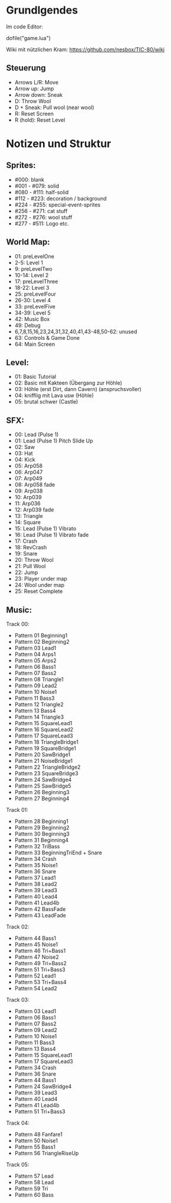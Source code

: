# Grundlgendes

Im code Editor:

dofile("game.lua")

Wiki mit nützlichen Kram:
https://github.com/nesbox/TIC-80/wiki

## Steuerung 
- Arrows L/R: Move
- Arrow up: Jump
- Arrow down: Sneak
- D: Throw Wool
- D + Sneak: Pull wool (near wool)
- R: Reset Screen
- R (hold): Reset Level

# Notizen und Struktur

## Sprites:
- #000: blank
- #001 - #079: solid
- #080 - #111: half-solid
- #112 - #223: decoration / background
- #224 - #255: special-event-sprites
- #256 - #271: cat stuff
- #272 - #276: wool stuff
- #277 - #511: Logo etc.

## World Map:
- 01: preLevelOne
- 2-5: Level 1
- 9: preLevelTwo
- 10-14: Level 2
- 17: preLevelThree
- 18-22: Level 3
- 25: preLevelFour
- 26-30: Level 4
- 33: preLevelFive
- 34-39: Level 5
- 42: Music Box
- 49: Debug
- 6,7,8,15,16,23,24,31,32,40,41,43-48,50-62: unused
- 63: Controls & Game Done
- 64: Main Screen

## Level:
- 01: Basic Tutorial
- 02: Basic mit Kakteen (Übergang zur Höhle)
- 03: Höhle (erst Dirt, dann Cavern) (anspruchsvoller)
- 04: knifflig mit Lava usw (Höhle)
- 05: brutal schwer (Castle)

## SFX:
- 00: Lead (Pulse 1)
- 01: Lead (Pulse 1) Pitch Slide Up
- 02: Saw
- 03: Hat
- 04: Kick
- 05: Arp058
- 06: Arp047
- 07: Arp049
- 08: Arp058 fade
- 09: Arp038
- 10: Arp039
- 11: Arp036
- 12: Arp039 fade
- 13: Triangle
- 14: Square
- 15: Lead (Pulse 1) Vibrato
- 16: Lead (Pulse 1) Vibrato fade
- 17: Crash
- 18: RevCrash
- 19: Snare
- 20: Throw Wool
- 21: Pull Wool
- 22: Jump
- 23: Player under map
- 24: Wool under map
- 25: Reset Complete

## Music:
Track 00:
- Pattern 01	Beginning1
- Pattern 02	Beginning2
- Pattern 03	Lead1
- Pattern 04	Arps1
- Pattern 05	Arps2
- Pattern 06	Bass1
- Pattern 07	Bass2
- Pattern 08	Triangle1
- Pattern 09	Lead2
- Pattern 10	Noise1
- Pattern 11	Bass3
- Pattern 12	Triangle2
- Pattern 13	Bass4
- Pattern 14	Triangle3
- Pattern 15	SquareLead1
- Pattern 16	SquareLead2
- Pattern 17	SquareLead3
- Pattern 18	TriangleBridge1
- Pattern 19	SquareBridge1
- Pattern 20	SawBridge1
- Pattern 21	NoiseBridge1
- Pattern 22	TriangleBridge2
- Pattern 23	SquareBridge3
- Pattern 24	SawBridge4
- Pattern 25	SawBridge5
- Pattern 26	Beginning3
- Pattern 27	Beginning4

Track 01:
- Pattern 28	Beginning1
- Pattern 29	Beginning2
- Pattern 30	Beginning3
- Pattern 31	Beginning4
- Pattern 32	TriBass
- Pattern 33	BeginningTriEnd + Snare
- Pattern 34	Crash
- Pattern 35	Noise1
- Pattern 36	Snare
- Pattern 37	Lead1
- Pattern 38	Lead2
- Pattern 39	Lead3
- Pattern 40	Lead4
- Pattern 41	Lead4b
- Pattern 42	BassFade
- Pattern 43	LeadFade

Track 02:
- Pattern 44	Bass1
- Pattern 45	Noise1
- Pattern 46	Tri+Bass1
- Pattern 47	Noise2
- Pattern 49	Tri+Bass2
- Pattern 51	Tri+Bass3
- Pattern 52	Lead1
- Pattern 53	Tri+Bass4
- Pattern 54	Lead2

Track 03:
- Pattern 03	Lead1
- Pattern 06	Bass1
- Pattern 07	Bass2
- Pattern 09	Lead2
- Pattern 10	Noise1
- Pattern 11	Bass3
- Pattern 13	Bass4
- Pattern 15	SquareLead1
- Pattern 17	SquareLead3
- Pattern 34	Crash
- Pattern 36	Snare
- Pattern 44	Bass1
- Pattern 24	SawBridge4
- Pattern 39	Lead3
- Pattern 40	Lead4
- Pattern 41	Lead4b
- Pattern 51	Tri+Bass3

Track 04:
- Pattern 48	Fanfare1
- Pattern 50	Noise1
- Pattern 55	Bass1
- Pattern 56	TriangleRiseUp

Track 05:
- Pattern 57	Lead
- Pattern 58	Lead
- Pattern 59	Tri
- Pattern 60	Bass
